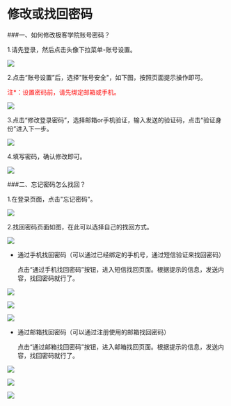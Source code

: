 # 修改或找回密码

###一、如何修改极客学院账号密码？

1.请先登录，然后点击头像下拉菜单-账号设置。

![](http://jiuye-res.jikexueyuan.com/others/20160921/db5ef807-5200-4550-b61c-eb48e5337576.png) 

2.点击“账号设置”后，选择"账号安全"，如下图，按照页面提示操作即可。

<font color=red>注*：设置密码前，请先绑定邮箱或手机。</font>

![](http://jiuye-res.jikexueyuan.com/others/20160921/103373b6-94da-4b0e-8ed8-359152c775ef.png) 

3.点击“修改登录密码”，选择邮箱or手机验证，输入发送的验证码，点击“验证身份”进入下一步。

![](http://jiuye-res.jikexueyuan.com/others/20160921/96d031ac-265e-4bf6-84fe-4f5de393b5c0.png) 

4.填写密码，确认修改即可。

![](http://jiuye-res.jikexueyuan.com/others/20160921/4427d8a7-c9ec-4fe7-9d54-340212db5109.png) 


###二、忘记密码怎么找回？

1.在登录页面，点击"忘记密码"。

![](http://jiuye-res.jikexueyuan.com/others/20160921/270b699a-cd3c-45c6-bd3d-6f6a145ed2d3.png) 

2.找回密码页面如图，在此可以选择自己的找回方式。

![](http://jiuye-res.jikexueyuan.com/others/20160921/44eeef72-f45f-4bde-b3a5-635fe34babab.png) 


 - 通过手机找回密码（可以通过已经绑定的手机号，通过短信验证来找回密码）
  
    点击“通过手机找回密码”按钮，进入短信找回页面。根据提示的信息，发送内容，找回密码就行了。

![](http://jiuye-res.jikexueyuan.com/others/20160921/8a97c203-2e07-4584-8882-afeacac71a52.png) 

![](http://jiuye-res.jikexueyuan.com/others/20160921/50365db6-5d45-4114-87ad-0b5e0ef4b662.png) 

![](http://jiuye-res.jikexueyuan.com/others/20160921/85bb9db7-9f95-481c-81f0-7f3327f5ca14.png) 


- 通过邮箱找回密码（可以通过注册使用的邮箱找回密码）
  
    点击“通过邮箱找回密码”按钮，进入邮箱找回页面。根据提示的信息，发送内容，找回密码就行了。

![](http://jiuye-res.jikexueyuan.com/others/20160921/eda2c18e-35fd-4df2-8b4b-5ff32fb10202.png) 

![](http://jiuye-res.jikexueyuan.com/others/20160921/de5d83dd-4490-4339-b300-00fc8d0b8c26.png) 

![](http://jiuye-res.jikexueyuan.com/others/20160921/f17072a5-375b-4819-83f5-9ec78a1bfe04.png) 

